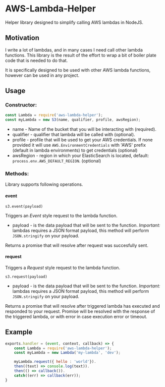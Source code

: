 # AWS-Lambda-Helper

Helper library designed to simplify calling AWS lambdas in NodeJS.

## Motivation

I write a lot of lambdas, and in many cases I need call other lambda functions. This library is the result of the effort to wrap a bit of boiler plate code that is needed to do that.

It is specifically designed to be used with other AWS lambda functions, however can be used in any project.

## Usage

### Constructor:

``` js
const Lambda = require('aws-lambda-helper');
const myLambda = new S3(name, qualifier, profile, awsRegion);
```

* name - Name of the bucket that you will be interacting with (required).
* qualifier - qualifier that lambda will be called with (optional).
* profile - profile that will be used to get your AWS credentials. If none provided it will use `AWS.EnvironmentCredentials` with 'AWS' prefix (default in lambda environments) to get credentials (optional)
* awsRegion - region in which your ElasticSearch is located, default: `process.env.AWS_DEFAULT_REGION`. (optional)

### Methods:
Library supports following operations.

#### event
`s3.event(payload)`

Triggers an *Event* style request to the lambda function.

* payload - is the data payload that will be sent to the function. *Important:* lambdas requires a JSON format payload, this method will perform `JSON.stringify` on your payload. 

Returns a promise that will resolve after request was succesfully sent.

#### request

Triggers a *Request* style request to the lambda function.

`s3.request(payload)`

* payload - is the data payload that will be sent to the function. *Important:* lambdas requires a JSON format payload, this method will perform `JSON.stringify` on your payload. 

Returns a promise that will resolve after triggered lambda has executed and responded to your request. Promise will be resolved with the response of the triggered lambda, or with error in case execution error or timeout.

## Example

``` js
exports.handler = (event, context, callback) => {
    const Lambda = require('aws-lambda-helper');
    const myLambda = new Lambda('my-lambda', 'dev');

    myLambda.request({ hello : 'world'}).
    then((text) => console.log(text)).
    then(() => callback()).
    catch((err) => callback(err));
}
```